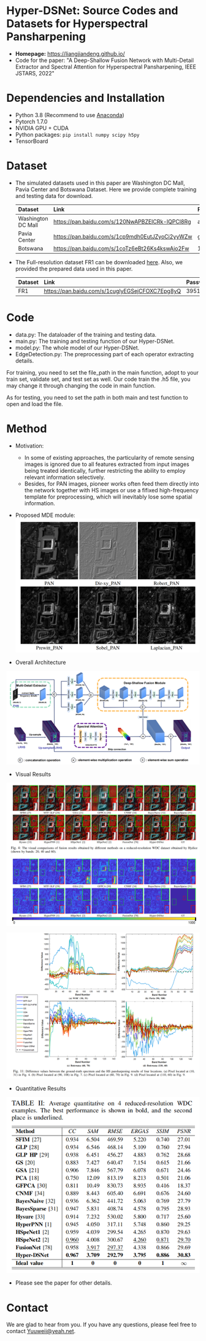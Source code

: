 # Hyper-DSNet: Source Codes and Datasets for Hyperspectral Pansharpening

* **Homepage:** https://liangjiandeng.github.io/ 
* Code for the paper: "A Deep-Shallow Fusion Network with Multi-Detail Extractor and Spectral Attention for Hyperspectral Pansharpening, IEEE JSTARS, 2022"



# Dependencies and Installation

* Python 3.8 (Recommend to use [Anaconda](https://www.anaconda.com/))
* Pytorch 1.7.0
* NVIDIA GPU + CUDA
* Python packages: `pip install numpy scipy h5py`
* TensorBoard



# Dataset

* The simulated datasets used in this paper are Washington DC Mall, Pavia Center and Botswana Dataset. Here we provide complete training and testing data for download.

  | Dataset            | Link                                            | Password |
  | ------------------ | ----------------------------------------------- | -------- |
  | Washington DC Mall | https://pan.baidu.com/s/120NwAPBZEICRk-lQPCl8Rg | ap12     |
  | Pavia Center       | https://pan.baidu.com/s/1cp9mdh0EutJZyoCi2yyWZw | g118     |
  | Botswana           | https://pan.baidu.com/s/1coTz6eBt26Ks4kswAio2Fw | 1w6e     |

* The Full-resolution dataset FR1 can be downloaded [here](https://openremotesensing.net/hyperspectral-pansharpening-challenge/). Also, we provided the prepared data used in this paper.

  | Dataset | Link                                            | Password |
  | ------- | ----------------------------------------------- | -------- |
  | FR1     | https://pan.baidu.com/s/1cuglyEGSejCFOXC7Epg8yQ | 3951     |

  

# Code

* data.py: The dataloader of the training and testing data.
* main.py: The training and testing function of our Hyper-DSNet.
* model.py: The whole model of our Hyper-DSNet.
* EdgeDetection.py: The preprocessing part of each operator extracting details.

For training, you need to set the file_path in the main function, adopt to your train set, validate set, and test set as well. Our code train the .h5 file, you may change it through changing the code in main function.

As for testing, you need to set the path in both main and test function to open and load the file.



# Method

* Motivation:
  * In some of existing approaches, the particularity of remote sensing images is ignored due to all features extracted from input images being treated identically, further restricting the ability to employ relevant information selectively. 
  * Besides, for PAN images, pioneer works often feed them directly into the network together with HS images or use a fifixed high-frequency template for preprocessing, which will inevitably lose some spatial information.
* Proposed MDE module:
  ![MDE module](Figs/MDE.png)

* Overall Architecture

![Overall](Figs/overall.png)

* Visual Results

![Visual](Figs/Visual.png)

![visual2](Figs/visual2.png)

* Quantitative Results

![Quantitative](Figs/Quantitative.png)

* Please see the paper for other details.



# Contact

We are glad to hear from you. If you have any questions, please feel free to contact Yuuweii@yeah.net.









